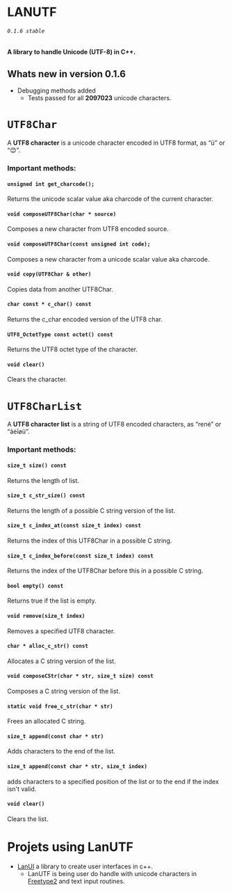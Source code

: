 # LANUTF
###### `0.1.6 stable`

#### A library to handle Unicode (UTF-8) in C++.

## Whats new in version 0.1.6

- Debugging methods added
    - Tests passed for all <strong>2097023</strong> unicode characters.

# `UTF8Char`

A **UTF8 character** is a unicode character encoded in UTF8 format, as “ü” or “😊”.

### Important methods:

#### `unsigned int get_charcode();`

 Returns the unicode scalar value aka charcode of the current character.

#### `void composeUTF8Char(char * source)`

Composes a new  character from UTF8 encoded source.

#### `void composeUTF8Char(const unsigned int code);`

Composes a new  character from a unicode scalar value aka  charcode.

#### `void copy(UTF8Char & other)`

   Copies data from another UTF8Char.

#### `char const * c_char() const`

   Returns the c_char encoded version of the UTF8 char.

#### `UTF8_OctetType const octet() const`

   Returns the UTF8 octet type of the character.

#### `void clear()`

   Clears the character.

# `UTF8CharList`

A **UTF8 character list** is a string of UTF8 encoded characters, as “rené” or “âėīøü”.

### Important methods:

#### `size_t size() const`

   Returns the length of list.

#### `size_t c_str_size() const`

   Returns the length of a possible C string version of the list.

#### `size_t c_index_at(const size_t index) const`

   Returns the index of this UTF8Char in a possible C string.

#### `size_t c_index_before(const size_t index) const`

   Returns the index of the UTF8Char before this in a possible C string.

#### `bool empty() const`

   Returns true if the list is empty.

#### `void remove(size_t index)`

   Removes a specified UTF8 character.

#### `char * alloc_c_str() const`

   Allocates a C string version of the list.

#### `void composeCStr(char * str, size_t size) const`

   Composes a C string version of the list.

#### `static void free_c_str(char * str)`

   Frees an allocated C string.

#### `size_t append(const char * str)`

   Adds characters to the end of the list.

#### `size_t append(const char * str, size_t index)`

   adds characters to a specified position of the list or to the end if the index isn't valid.

#### `void clear()`

   Clears the list.

# Projets using LanUTF
- [LanUI](github.com/renemuala/lanui) a library to create user interfaces in c++.
    - LanUTF is being user do handle with unicode characters in [Freetype2](https://freetype.org/index.html) and text input routines.
